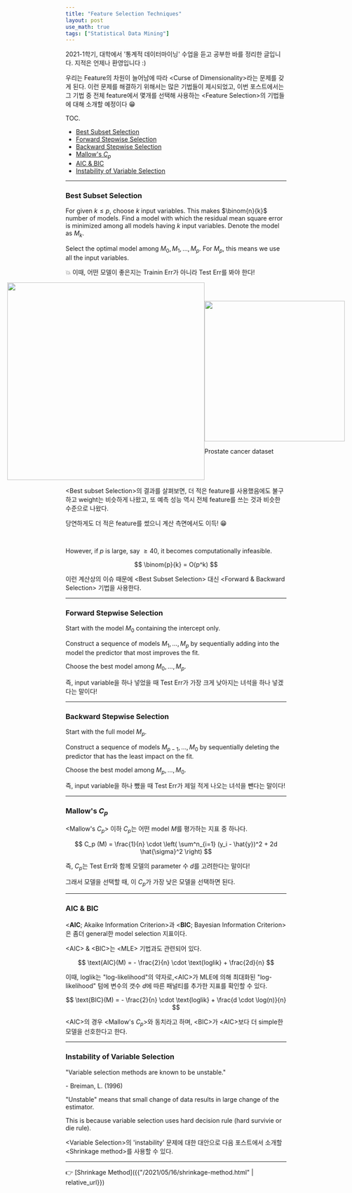 ```yaml
---
title: "Feature Selection Techniques"
layout: post
use_math: true
tags: ["Statistical Data Mining"]
---
```



2021-1학기, 대학에서 '통계적 데이터마이닝' 수업을 듣고 공부한 바를 정리한 글입니다. 지적은 언제나 환영입니다 :)

우리는 Feature의 차원이 늘어남에 따라 \<Curse of Dimensionality\>라는 문제를 갖게 된다. 이런 문제를 해결하기 위해서는 많은 기법들이 제시되었고, 이번 포스트에서는 그 기법 중 전체 feature에서 몇개를 선택해 사용하는 \<Feature Selection\>의 기법들에 대해 소개할 예정이다 😁

<span class="statement-title">TOC.</span><br>

- [Best Subset Selection](#best-subset-selection)
- [Forward Stepwise Selection](#forward-stepwise-selection)
- [Backward Stepwise Selection](#backward-stepwise-selection)
- [Mallow's $C_p$](#mallows-c_p)
- [AIC & BIC](#aic--bic)
- [Instability of Variable Selection](#instability-of-variable-selection)

<hr/>

### Best Subset Selection

For given $k \le p$, choose $k$ input variables. This makes $\binom{n}{k}$ number of models. Find a model with which <span class="half_HL">the residual mean square error is minimized</span> among all models having $k$ input variables. Denote the model as $M_k$.

Select the optimal model among $M_0, M_1, \dots, M_p$. For $M_p$, this means we use all the input variables.

💥 이때, 어떤 모델이 좋은지는 Trainin Err가 아니라 Test Err를 봐야 한다!

<div class="img-wrapper" style="display:flex; justify-content:center; align-items:center;">

<div class="img-wrapper">
  <img src="{{ "/images/statistical-data-mining/best-subset-selection-1.png" | relative_url }}" width="450px">
</div>

<div class="img-wrapper">
  <img src="{{ "/images/statistical-data-mining/best-subset-selection-2.png" | relative_url }}" width="320px">
  <p>
    Prostate cancer dataset
  </p>
</div>

</div>

\<Best subset Selection\>의 결과를 살펴보면, 더 적은 feature를 사용했음에도 불구하고 weight는 비슷하게 나왔고, 또 예측 성능 역시 전체 feature를 쓰는 것과 비슷한 수준으로 나왔다.

당연하게도 더 적은 feature를 썼으니 계산 측면에서도 이득! 😁

<br/>

However, if $p$ is large, say $\ge 40$, it becomes computationally infeasible.

$$
\binom{p}{k} = O(p^k)
$$

이런 계산상의 이슈 때문에 \<Best Subset Selection\> 대신 \<Forward & Backward Selection\> 기법을 사용한다.

<hr/>

### Forward Stepwise Selection

Start with the model $M_0$ containing the intercept only.

Construct a sequence of models $M_1, \dots, M_p$ by sequentially adding into the model the predictor that most improves the fit.

Choose the best model among $M_0, \dots, M_p$.

즉, input variable을 하나 넣었을 때 Test Err가 가장 크게 낮아지는 녀석을 하나 넣겠다는 말이다!

<hr/>

### Backward Stepwise Selection

Start with the full model $M_p$.

Construct a sequence of models $M_{p-1}, \dots, M_0$ by sequentially deleting the predictor that has the least impact on the fit.

Choose the best model among $M_p, \dots, M_0$.

즉, input variable을 하나 뺐을 때 Test Err가 제일 적게 나오는 녀석을 뺀다는 말이다!

<hr/>

### Mallow's $C_p$

\<Mallow's $C_p$\> 이하 $C_p$는 어떤 model $M$를 평가하는 지표 중 하나다.

$$
C_p (M) = \frac{1}{n} \cdot \left( \sum^n_{i=1} (y_i - \hat{y})^2 + 2d \hat{\sigma}^2 \right)
$$

즉, $C_p$는 Test Err와 함께 모델의 parameter 수 $d$를 고려한다는 말이다!

그래서 모델을 선택할 때, 이 $C_p$가 가장 낮은 모델을 선택하면 된다.

<hr/>

### AIC & BIC

\<**AIC**; Akaike Information Criterion\>과 \<**BIC**; Bayesian Information Criterion\>은 좀더 general한 model selection 지표이다.

\<AIC\> & \<BIC\>는 \<MLE\> 기법과도 관련되어 있다.

$$
\text{AIC}(M) = - \frac{2}{n} \cdot \text{loglik} + \frac{2d}{n}
$$

이때, $\text{loglik}$는 "log-likelihood"의 약자로,\<AIC\>가 MLE에 의해 최대화된 "log-likelihood" 텀에 변수의 갯수 $d$에 따른 패널티를 추가한 지표를 확인할 수 있다.

$$
\text{BIC}(M) = - \frac{2}{n} \cdot \text{loglik} + \frac{d \cdot \log(n)}{n}
$$

\<AIC\>의 경우 \<Mallow's $C_p$\>와 동치라고 하며, \<BIC\>가 \<AIC\>보다 더 simple한 모델을 선호한다고 한다.

<hr/>

### Instability of Variable Selection

<div class="statement" markdown="1">

"Variable selection methods are known to be unstable."

\- Breiman, L. (1996)

</div>

"Unstable" means that small change of data results in large change of the estimator.

This is because variable selection uses hard decision rule (hard survivie or die rule).

\<Variable Selection\>의 'instability' 문제에 대한 대안으로 다음 포스트에서 소개할 \<Shrinkage method\>를 사용할 수 있다.

<hr/>

👉 [Shrinkage Method]({{"/2021/05/16/shrinkage-method.html" | relative_url}})
